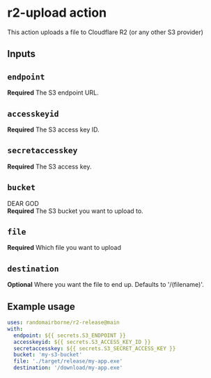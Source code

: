 # r2-upload action

This action uploads a file to Cloudflare R2 (or any other S3 provider)

## Inputs

## `endpoint`

**Required** The S3 endpoint URL.

## `accesskeyid`

**Required** The S3 access key ID.

## `secretaccesskey`

**Required** The S3 access key.

## `bucket`
DEAR GOD<br>
**Required** The S3 bucket you want to upload to.

## `file`

**Required** Which file you want to upload

## `destination`

**Optional** Where you want the file to end up. Defaults to '/(filename)'.

## Example usage
```yaml
uses: randomairborne/r2-release@main
with:
  endpoint: ${{ secrets.S3_ENDPOINT }}
  accesskeyid: ${{ secrets.S3_ACCESS_KEY_ID }}
  secretaccesskey: ${{ secrets.S3_SECRET_ACCESS_KEY }}
  bucket: 'my-s3-bucket'
  file: './target/release/my-app.exe'
  destination: '/download/my-app.exe'
  ```
